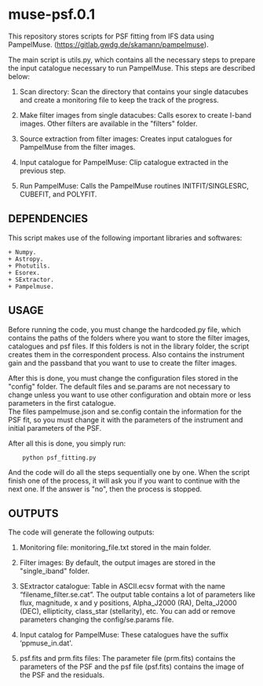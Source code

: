 # muse-psf.0.1

This repository stores scripts for PSF fitting from IFS data using PampelMuse. (https://gitlab.gwdg.de/skamann/pampelmuse).

The main script is utils.py, which contains all the necessary steps to prepare the input catalogue necessary to run PampelMuse. This steps are described below: 

1. Scan directory: Scan the directory that contains your single datacubes and create a monitoring file to keep the track of the progress.
  
2. Make filter images from single datacubes: Calls esorex to create I-band images. Other filters are available in the "filters" folder.

3. Source extraction from filter images: Creates input catalogues for PampelMuse from the filter images.

4. Input catalogue for PampelMuse: Clip catalogue extracted in the previous step. 

5. Run PampelMuse: Calls the PampelMuse routines INITFIT/SINGLESRC, CUBEFIT, and POLYFIT.


DEPENDENCIES
------------

This script makes use of the following important libraries and softwares:

	+ Numpy.
	+ Astropy.
	+ Photutils.
	+ Esorex.
	+ SExtractor.
	+ Pampelmuse.

USAGE
-----

Before running the code, you must change the hardcoded.py file, which contains the paths of the folders where you want to store the filter images, catalogues and psf files. If this folders is not in the library folder, the script creates them in the correspondent process. Also contains the instrument gain and the passband that you want to use to create the filter images.

After this is done, you must change the configuration files stored in the "config" folder. The default files and se.params are not necessary to change unless you want to use other configuration and obtain more or less parameters in the first catalogue.  
The files pampelmuse.json and se.config contain the information for the PSF fit, so you must change it with the parameters of the instrument and initial parameters of the PSF. 

After all this is done, you simply run:

		python psf_fitting.py

And the code will do all the steps sequentially one by one. When the script finish one of the process, it will ask you if you want to continue with the next one. If the answer is "no", then the process is stopped. 

OUTPUTS
-------

The code will generate the following outputs: 

1. Monitoring file: monitoring_file.txt stored in the main folder. 

2. Filter images: By default, the output images are stored in the "single_iband" folder.

3. SExtractor catalogue: Table in ASCII.ecsv format with the name “filename_filter.se.cat”.
The output table contains a lot of parameters like flux, magnitude, x and y positions, Alpha_J2000 (RA), Delta_J2000 (DEC), ellipticity, class_star (stellarity), etc. You can add or remove parameters changing the config/se.params file.

4. Input catalog for PampelMuse: These catalogues have the suffix ‘ppmuse_in.dat'.

5. psf.fits and prm.fits files: The parameter file (prm.fits) contains the parameters of the PSF and the psf file (psf.fits) contains the image of the PSF and the residuals.
